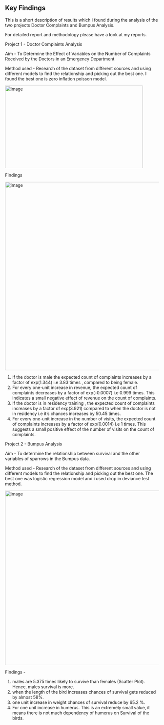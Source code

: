 
## Key Findings  ##

This is a short description of results which i found during the analysis of the two projects Doctor Complaints and Bumpus Analysis.

For detailed report and methodology please have a look at my reports.

Project 1 - Doctor Complaints Analysis 

Aim - To Determine the Effect of Variables on the Number of Complaints Received by the Doctors in an Emergency Department

Method used - 
Research of the dataset from different sources and using different models to find the relationship and picking out the best one. I found the best one is zero inflation poisson model. 

<img width="451" height="269" alt="image" src="https://github.com/user-attachments/assets/2afc6798-1b40-4061-a58c-174e95b909bb" />

Findings

<img width="807" height="614" alt="image" src="https://github.com/user-attachments/assets/823347dc-b04d-440d-9236-b0fd9abc3e02" />


1) If the doctor is male the expected count of complaints increases by a factor of exp(1.344) i.e 3.83 times , compared to being female.
2) For every one-unit increase in revenue, the expected count of complaints decreases by a factor of exp(-0.0007) i.e 0.999 times. This indicates a small negative effect of revenue on the count of complaints.
3) If the doctor is in residency training , the expected count of complaints increases by a factor of exp(3.921) compared to when the doctor is not in residency i.e it’s chances increases by 50.45 times.
4) For every one-unit increase in the number of visits, the expected count of complaints increases by a factor of exp(0.0014) i.e 1 times. This suggests a small positive effect of the number of visits on the count of complaints.



Project 2  - Bumpus Analysis

Aim - To determine the relationship between survival and the other variables of sparrows in the Bumpus data.

Method used - Research of the dataset from different sources and using different models to find the relationship and picking out the best one. The best one was logistic regression model and i used drop in deviance test method. 

<img width="584" height="569" alt="image" src="https://github.com/user-attachments/assets/3ae648e7-7e51-421d-aac2-79b3fdd8c2d5" />

Findings - 

1) males are 5.375 times likely to survive than females (Scatter Plot). Hence, males survival is more.
2) when the length of the bird increases chances of survival gets reduced by almost 58%.
3) one unit increase in weight chances of survival reduce by 65.2 %.
4) For one unit increase in humerus. This is an extremely small value, it means there is not much dependency of humerus on Survival of the birds.













